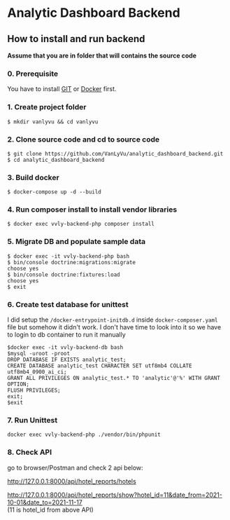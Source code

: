 # Analytic Dashboard Backend

## How to install and run backend

**Assume that you are in folder that will contains the source code**

### 0. Prerequisite

You have to install [GIT](https://git-scm.com/book/en/v2/Getting-Started-Installing-Git) 
or [Docker](https://docs.docker.com/get-docker/) first.


### 1. Create project folder
```
$ mkdir vanlyvu && cd vanlyvu
``` 

### 2. Clone source code and cd to source code
```
$ git clone https://github.com/VanLyVu/analytic_dashboard_backend.git
$ cd analytic_dashboard_backend
```

### 3. Build docker
```
$ docker-compose up -d --build
```

### 4. Run composer install to install vendor libraries
```
$ docker exec vvly-backend-php composer install
```

### 5. Migrate DB and populate sample data
```
$ docker exec -it vvly-backend-php bash
$ bin/console doctrine:migrations:migrate
choose yes
$ bin/console doctrine:fixtures:load
choose yes
$ exit
```

### 6. Create test database for unittest

I did setup the `/docker-entrypoint-initdb.d` inside `docker-composer.yaml` file
but somehow it didn't work. I don't have time to look into it so we have 
to login to db container to run it manually
```
$docker exec -it vvly-backend-db bash
$mysql -uroot -proot
DROP DATABASE IF EXISTS analytic_test;
CREATE DATABASE analytic_test CHARACTER SET utf8mb4 COLLATE utf8mb4_0900_ai_ci;
GRANT ALL PRIVILEGES ON analytic_test.* TO 'analytic'@'%' WITH GRANT OPTION;
FLUSH PRIVILEGES;
exit;
$exit
``` 

### 7. Run Unittest
```
docker exec vvly-backend-php ./vendor/bin/phpunit
```

### 8. Check API
go to browser/Postman and check 2 api below:

http://127.0.0.1:8000/api/hotel_reports/hotels

http://127.0.0.1:8000/api/hotel_reports/show?hotel_id=11&date_from=2021-10-01&date_to=2021-11-17   
(11 is hotel_id from above API)

